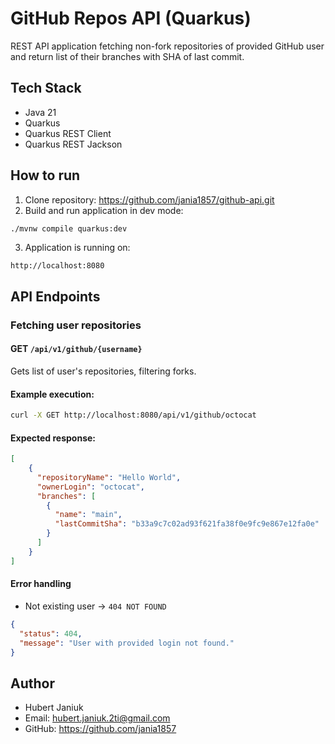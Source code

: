 # GitHub Repos API (Quarkus)

REST API application fetching non-fork repositories of provided GitHub user and return list of their branches with SHA of last commit.

## Tech Stack

- Java 21
- Quarkus
- Quarkus REST Client
- Quarkus REST Jackson

## How to run
1. Clone repository: https://github.com/jania1857/github-api.git
2. Build and run application in dev mode:
```sh 
./mvnw compile quarkus:dev
```
3. Application is running on: 
```
http://localhost:8080
```

## API Endpoints

### Fetching user repositories

#### GET ```/api/v1/github/{username}```
Gets list of user's repositories, filtering forks.
#### Example execution: 
```sh
curl -X GET http://localhost:8080/api/v1/github/octocat
```
#### Expected response: 
```json
[
    {
      "repositoryName": "Hello World",
      "ownerLogin": "octocat",
      "branches": [
        {
          "name": "main",
          "lastCommitSha": "b33a9c7c02ad93f621fa38f0e9fc9e867e12fa0e"
        }
      ]
    }
]
```

#### Error handling

- Not existing user -> ```404 NOT FOUND```
```json
{
  "status": 404,
  "message": "User with provided login not found."
}
```

## Author
- Hubert Janiuk
- Email: hubert.janiuk.2ti@gmail.com
- GitHub: https://github.com/jania1857
